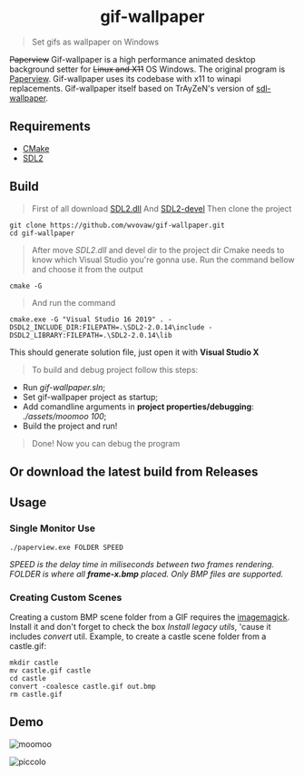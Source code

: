 <h1 align="center">
    gif-wallpaper
</h1>

> Set gifs as wallpaper on Windows

~~Paperview~~ Gif-wallpaper is a high performance animated desktop background setter for ~~Linux and X11~~ OS Windows.
The original program is [Paperview](https://github.com/glouw/paperview).
Gif-wallpaper uses its codebase with x11 to winapi replacements.
Gif-wallpaper itself based on  TrAyZeN's version of [sdl-wallpaper](https://github.com/TrAyZeN/sdl-wallpaper).

## Requirements
- [CMake](https://cmake.org/download/)
- [SDL2](https://www.libsdl.org/download-2.0.php)

## Build
> First of all download [SDL2.dll](https://www.libsdl.org/release/SDL2-2.0.14-win32-x64.zip)
And [SDL2-devel](https://www.libsdl.org/release/SDL2-devel-2.0.14-VC.zip)
> Then clone the project
```
git clone https://github.com/wvovaw/gif-wallpaper.git
cd gif-wallpaper
```
> After move *SDL2.dll* and devel dir to the project dir
> Cmake needs to know which Visual Studio you're gonna use. Run the command bellow and choose it from the output
```
cmake -G
```
> And run the command
```
cmake.exe -G "Visual Studio 16 2019" . -DSDL2_INCLUDE_DIR:FILEPATH=.\SDL2-2.0.14\include -DSDL2_LIBRARY:FILEPATH=.\SDL2-2.0.14\lib
```
This should generate solution file, just open it with **Visual Studio X** 
> To build and debug project follow this steps:
- Run *gif-wallpaper.sln*;
- Set gif-wallpaper project as startup;
- Add comandline arguments in **project properties/debugging**: *./assets/moomoo 100*;
- Build the project and run!
> Done! Now you can debug the program

## Or download the latest build from Releases

## Usage
### Single Monitor Use
```
./paperview.exe FOLDER SPEED
```
*SPEED is the delay time in miliseconds between two frames rendering.
FOLDER is where all **frame-x.bmp** placed. Only BMP files are supported.*

### Creating Custom Scenes

Creating a custom BMP scene folder from a GIF requires the [imagemagick](https://imagemagick.org/script/download.php#windows).
Install it and don't forget to check the box *Install legacy utils*, 'cause it includes *convert* util.
Example, to create a castle scene folder from a castle.gif:

```
mkdir castle
mv castle.gif castle
cd castle
convert -coalesce castle.gif out.bmp
rm castle.gif
```

## Demo

![moomoo](https://gifyu.com/image/FnhT)

![piccolo](https://gifyu.com/image/FnhT)
